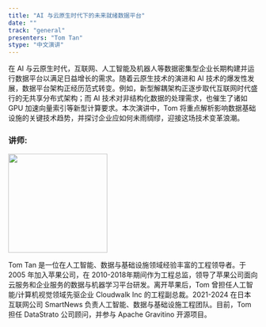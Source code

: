 ```yaml
---
title: "AI 与云原生时代下的未来就绪数据平台"
date: ""
track: "general"
presenters: "Tom Tan"
stype: "中文演讲"
--- 
```


在 AI 与云原生时代，互联网、人工智能及机器人等数据密集型企业长期构建并运行数据平台以满足日益增长的需求。随着云原生技术的演进和 AI 技术的爆发性发展，数据平台架构正经历范式转变。例如，新型解耦架构正逐步取代互联网时代盛行的无共享分布式架构；而 AI 技术对非结构化数据的处理需求，也催生了诸如 GPU 加速向量索引等新型计算要求。本次演讲中，Tom 将重点解析影响数据基础设施的关键技术趋势，并探讨企业应如何未雨绸缪，迎接这场技术变革浪潮。

### 讲师:

<img src="https://sessionize.com/image/0fee-400o400o1-UrGw8m5cEy88Yt2LE1MqNY.jpg" width="200" /><br/>

Tom Tan 是一位在人工智能、数据与基础设施领域经验丰富的工程领导者。于 2005 年加入苹果公司，在 2010-2018年期间作为工程总监，领导了苹果公司面向云服务和企业服务的数据与机器学习平台研发。离开苹果后，Tom 曾担任人工智能/计算机视觉领域先驱企业 Cloudwalk Inc 的工程副总裁。2021-2024 在日本互联网公司 SmartNews 负责人工智能、数据与基础设施工程团队。目前，Tom 担任 DataStrato 公司顾问，并参与 Apache Gravitino 开源项目。